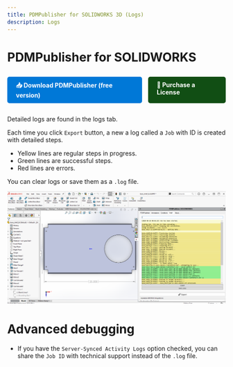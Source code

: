 ```yaml
---
title: PDMPublisher for SOLIDWORKS 3D (Logs)
description: Logs
---
```


# PDMPublisher for SOLIDWORKS 
<div style="display: flex; center; gap: 1em; margin: 2em 0;">
    <a href="https://bluebyte.biz/wp-json/slm_custom/downloadpdmpublisher" class="download-button" style="display: inline-block; padding: 10px 20px; background-color: #0078d7; color: white; text-decoration: none; border-radius: 5px; font-weight: bold;">
        📥 Download PDMPublisher (free version)
    </a>
    <a href="https://bluebyte.biz/product/pdmpublisher-solidworks" class="download-button" style="display: inline-block; padding: 10px 20px; background-color:rgb(17, 78, 20); color: white; text-decoration: none; border-radius: 5px; font-weight: bold;">
        🛒 Purchase a License
    </a>
</div>


Detailed logs are found in the logs tab. 

Each time you click `Export` button, a new a log called a `Job` with ID is created with detailed steps.

- Yellow lines are regular steps in progress.
- Green lines are successful steps.
- Red lines are errors.

You can clear logs or save them as a `.log` file.

![Detailed logs](/images/detailedlogs.png)

# Advanced debugging

- If you have the `Server-Synced Activity Logs` option checked, you can share the `Job ID` with technical support instead of the `.log` file. 

